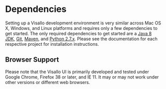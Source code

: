 # Dependencies

Setting up a Visallo development environment is very similar across Mac OS X, Windows, and Linux platforms and requires only a few dependencies to get started. The only required dependencies to get started are a [Java 8 JDK](http://www.oracle.com/technetwork/java/javase/downloads/index.html), [Git](http://git-scm.com/), [Maven](https://maven.apache.org), and [Python 2.7.x](https://www.python.org/downloads/). Please see the documentation for each respective project for installation instructions.

## Browser Support

Please note that the Visallo UI is primarily developed and tested under Google Chrome, Firefox 38 or later, and IE 11. It may or may not work under other versions or different web browsers.
